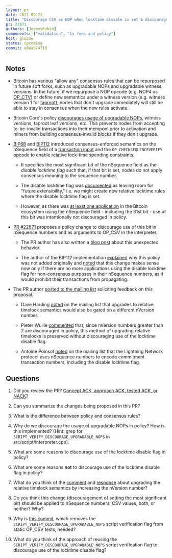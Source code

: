 ```yaml
---
layout: pr
date: 2021-09-22
title: "Discourage CSV as NOP when locktime disable is set & discourage unknown nSequence"
pr: 22871
authors: [JeremyRubin]
components: ["validation", "tx fees and policy"]
host: glozow
status: upcoming
commit: e8eab74719
---
```


## Notes

* Bitcoin has various "allow any" consensus rules that can be repurposed in future soft
  forks, such as upgradable NOPs and upgradable witness versions. In the future, if we
  repurpose a NOP opcode (e.g. NOP4 as
  [OP\_CTV](https://github.com/bitcoin/bips/blob/master/bip-0119.mediawiki)) or define new semantics
  under a witness version (e.g. witness version 1 for [taproot](https://github.com/bitcoin/bips/blob/master/bip-0341.mediawiki)), nodes that don't upgrade immediately will still be able
  to stay in consensus when the new rules activate.

* Bitcoin Core's policy [discourages usage of upgradable NOPs](https://github.com/bitcoin/bitcoin/pull/5000),
  witness versions, taproot leaf versions, etc. This prevents nodes from accepting to-be-invalid
  transactions into their mempool prior to activation and miners from building consensus-invalid
  blocks if they don't upgrade.

* [BIP68](https://github.com/bitcoin/bips/blob/master/bip-0068.mediawiki) and
  [BIP112](https://github.com/bitcoin/bips/blob/master/bip-0112.mediawiki) introduced
  consensus-enforced semantics on the nSequence field of a [transaction input](https://developer.bitcoin.org/reference/transactions.html#txin-a-transaction-input-non-coinbase)
  and the `OP_CHECKSEQUENCEVERIFY` opcode to enable relative lock-time spending
  constraints.

    - It specifies the most significant bit of the nSequence field as the _disable locktime flag_ such that, if that bit is
      set, nodes do not apply consensus meaning to the sequence number.

    - The disable locktime flag was
      [documented](https://github.com/bitcoin/bitcoin/commit/53e53a33c939949665f60d5eeb82abbb21f97128#diff-a0337ffd7259e8c7c9a7786d6dbd420c80abfa1afdb34ebae3261109d9ae3c19R400-R402)
      as leaving room for "future extensibility," i.e. we might create new relative locktime rules where
      the disable locktime flag is set.

    - However, as there was [at least one
        application](https://github.com/bitcoin/bitcoin/pull/22871#issuecomment-913094193) in the Bitcoin
      ecosystem using the nSequence field - including the 31st bit - use of this bit was intentionally
      not discouraged in policy.

* [PR #22871](https://github.com/bitcoin/bitcoin/pull/22871) proposes a policy change to discourage
  use of this bit in nSequence numbers and as arguments to OP\_CSV in the interpreter.

    - The PR author has also written a [blog
      post](https://rubin.io/bitcoin/2021/09/03/upgradable-nops-flaw/) about this unexpected
      behavior.

    - The author of the BIP112 implementation
      [explained](https://github.com/bitcoin/bitcoin/pull/22871#issuecomment-913413578) why this
      policy was not added originally and
      [noted](https://github.com/bitcoin/bitcoin/pull/22871#issuecomment-913094193) that this change makes
      sense now only if there are no more applications using the disable locktime flag for non-consensus
      purposes in their nSequence numbers, as it would prohibit their transactions from propagating.

* The PR author [posted to the mailing
  list](https://lists.linuxfoundation.org/pipermail/bitcoin-dev/2021-September/019400.html)
  soliciting feedback on this proposal.

    - Dave Harding
      [noted](https://lists.linuxfoundation.org/pipermail/bitcoin-dev/2021-September/019402.html) on the
      mailing list that upgrades to relative timelock semantics would also be gated on a different nVersion number.

    - Pieter Wuille [commented](https://github.com/bitcoin/bitcoin/pull/22871#issuecomment-915689161)
      that, since nVersion numbers greater than 2 are discouraged in policy, this method of upgrading
      relative timelocks is preserved without discouraging use of the locktime disable flag.

    - Antoine Poinsot
      [noted](https://lists.linuxfoundation.org/pipermail/bitcoin-dev/2021-September/019407.html)
      on the mailing list that the Lightning Network protocol uses nSequence numbers to encode
      commitment transaction numbers, including the disable locktime flag.

## Questions

1. Did you review the PR? [Concept ACK, approach ACK, tested ACK, or
   NACK](https://github.com/bitcoin/bitcoin/blob/master/CONTRIBUTING.md#peer-review)?

2. Can you summarize the changes being proposed in this PR?

3. What is the difference between policy and consensus rules?

4. Why do we discourage the usage of upgradable NOPs in policy? How is this implemented? (Hint: grep
   for `SCRIPT_VERIFY_DISCOURAGE_UPGRADABLE_NOPS` in src/script/interpreter.cpp).

5. What are some reasons to discourage use of the locktime disable flag in policy?

6. What are some reasons **not** to discourage use of the locktime disable flag in policy?

7. What do you think of the
   [comment](https://github.com/bitcoin/bitcoin/pull/22871#issuecomment-915689161) and
   [response](https://lists.linuxfoundation.org/pipermail/bitcoin-dev/2021-September/019403.html) about
   upgrading the relative timelock semantics by increasing the nVersion number?

8. Do you think this change (discouragement of setting the most significant bit) should be applied
   to nSequence numbers, CSV values, both, or neither? Why?

9. Why is [this
   commit](https://github.com/bitcoin-core-review-club/bitcoin/commit/e5b2a824147c342bfbf2c8b1696afc686c2bfda7),
   which removes the `SCRIPT_VERIFY_DISCOURAGE_UPGRADABLE_NOPS` script verification flag from static
   OP\_CSV tests, needed?

10. What do you think of the approach of reusing the `SCRIPT_VERIFY_DISCOURAGE_UPGRADABLE_NOPS`
   script verification flag to discourage use of the locktime disable flag?

<!-- TODO: After meeting, uncomment and add meeting log between the irc tags
## Meeting Log

{% irc %}
{% endirc %}
-->
